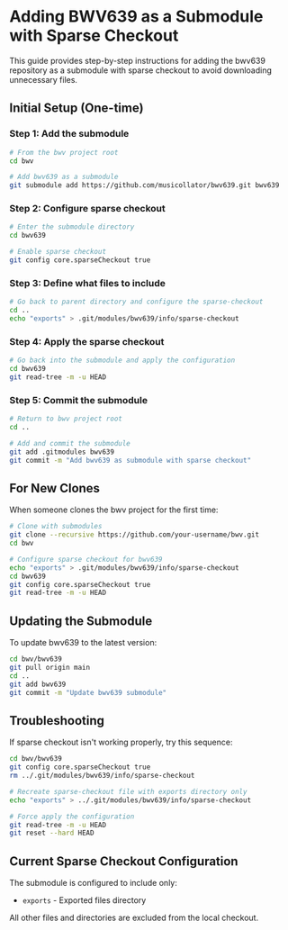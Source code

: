 # Adding BWV639 as a Submodule with Sparse Checkout

This guide provides step-by-step instructions for adding the bwv639 repository as a submodule with sparse checkout to avoid downloading unnecessary files.

## Initial Setup (One-time)

### Step 1: Add the submodule
```bash
# From the bwv project root
cd bwv

# Add bwv639 as a submodule
git submodule add https://github.com/musicollator/bwv639.git bwv639
```

### Step 2: Configure sparse checkout
```bash
# Enter the submodule directory
cd bwv639

# Enable sparse checkout
git config core.sparseCheckout true
```

### Step 3: Define what files to include
```bash
# Go back to parent directory and configure the sparse-checkout
cd ..
echo "exports" > .git/modules/bwv639/info/sparse-checkout
```

### Step 4: Apply the sparse checkout
```bash
# Go back into the submodule and apply the configuration
cd bwv639
git read-tree -m -u HEAD
```

### Step 5: Commit the submodule
```bash
# Return to bwv project root
cd ..

# Add and commit the submodule
git add .gitmodules bwv639
git commit -m "Add bwv639 as submodule with sparse checkout"
```

## For New Clones

When someone clones the bwv project for the first time:

```bash
# Clone with submodules
git clone --recursive https://github.com/your-username/bwv.git
cd bwv

# Configure sparse checkout for bwv639
echo "exports" > .git/modules/bwv639/info/sparse-checkout
cd bwv639
git config core.sparseCheckout true
git read-tree -m -u HEAD
```

## Updating the Submodule

To update bwv639 to the latest version:

```bash
cd bwv/bwv639
git pull origin main
cd ..
git add bwv639
git commit -m "Update bwv639 submodule"
```

## Troubleshooting

If sparse checkout isn't working properly, try this sequence:

```bash
cd bwv/bwv639
git config core.sparseCheckout true
rm ../.git/modules/bwv639/info/sparse-checkout

# Recreate sparse-checkout file with exports directory only
echo "exports" > ../.git/modules/bwv639/info/sparse-checkout

# Force apply the configuration
git read-tree -m -u HEAD
git reset --hard HEAD
```

## Current Sparse Checkout Configuration

The submodule is configured to include only:
- `exports` - Exported files directory

All other files and directories are excluded from the local checkout.